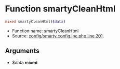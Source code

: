 Function smartyCleanHtml
===========================





```php
mixed smartyCleanHtml($data)
```

* Function name: smartyCleanHtml
* Source: [config/smarty.config.inc.php line 201](https://github.com/PrestaShop/PrestaShop/blob/1.6.1.0/config/smarty.config.inc.php#L201).

Arguments
---------

* $data **mixed**

